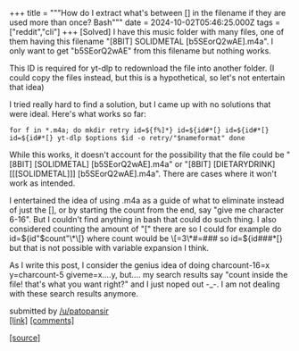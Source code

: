 +++
title = """How do I extract what's between [] in the filename if they are used more than once? Bash"""
date = 2024-10-02T05:46:25.000Z
tags = ["reddit","cli"]
+++
\[Solved\] I have this music folder with many files, one of them having this filename "\[8BIT\] SOLIDMETAL \[b5SEorQ2wAE\].m4a". I only want to get "b5SEorQ2wAE" from this filename but nothing works.

This ID is required for yt-dlp to redownload the file into another folder. (I could copy the files instead, but this is a hypothetical, so let's not entertain that idea)

I tried really hard to find a solution, but I came up with no solutions that were ideal. Here's what works so far:

    for f in *.m4a; do mkdir retry id=${f%]*} id=${id#*[} id=${id#*[} id=${id#*[} yt-dlp $options $id -o retry/"$nameformat" done 

While this works, it doesn't account for the possibility that the file could be "\[8BIT\] \[SOLIDMETAL\] \[b5SEorQ2wAE\].m4a" or "\[8BIT\] \[DIETARYDRINK\] \[\[\[SOLIDMETAL\]\]\] \[b5SEorQ2wAE\].m4a". There are cases where it won't work as intended.

I entertained the idea of using .m4a as a guide of what to eliminate instead of just the \[\], or by starting the count from the end, say "give me character 6-16". But I couldn't find anything in bash that could do such thing. I also considered counting the amount of "\[" there are so I could for example do id=${id"$count"\*\[} where count would be \[=3\*#=### so id=${id###\*\[} but that is not possible with variable expansion I think.

As I write this post, I consider the genius idea of doing charcount-16=x y=charcount-5 giveme=x....y, but.... my search results say "count inside the file! that's what you want right?" and I just noped out -\_-. I am not dealing with these search results anymore.

submitted by [/u/patopansir](https://www.reddit.com/user/patopansir)  
[\[link\]](https://www.reddit.com/r/commandline/comments/1fu96tc/how_do_i_extract_whats_between_in_the_filename_if/) [\[comments\]](https://www.reddit.com/r/commandline/comments/1fu96tc/how_do_i_extract_whats_between_in_the_filename_if/)

[[source]](https://www.reddit.com/r/commandline/comments/1fu96tc/how_do_i_extract_whats_between_in_the_filename_if/)

